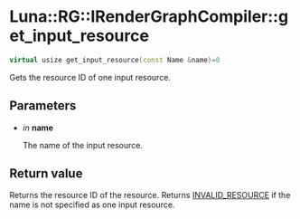 # Luna::RG::IRenderGraphCompiler::get_input_resource

```c++
virtual usize get_input_resource(const Name &name)=0
```

Gets the resource ID of one input resource. 



## Parameters
* *in* **name**

    The name of the input resource. 

## Return value
Returns the resource ID of the resource. Returns [INVALID_RESOURCE](group___r_g_1gac4e99541691ddacbcf16df365d5dcd87.md) if the name is not specified as one input resource. 

